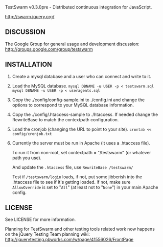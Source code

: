TestSwarm v0.3.0pre - Distributed continuous integration for JavaScript.

http://swarm.jquery.org/

## DISCUSSION

The Google Group for general usage and development discussion:
http://groups.google.com/group/testswarm

## INSTALLATION

1. Create a mysql database and a user who can connect and write to it.

2. Load the MySQL database.
   `mysql DBNAME -u USER -p < testswarm.sql`
   `mysql DBNAME -u USER -p < useragents.sql`

3. Copy the ./config/config-sample.ini to ./config.ini and change the options
   to correspond to your MySQL database information.

4. Copy the ./config/.htaccess-sample to ./htaccess. If needed change the
   RewriteBase to match the contextpath configuration.

5. Load the cronjob (changing the URL to point to your site).
   `crontab << config/cronjob.txt`

6. Currently the server must be run in Apache (it uses a .htaccess file).

   To run it from non-root, set contextpath = "/testswarm" (or whatever path
   you use).

   And update the `.htaccess` file, use `RewriteBase /testswarm/`

   Test if `/testswarm/login` loads, if not, put some jibberish into the .htaccess
   file to see if it's getting loaded. If not, make sure `AllowOverride` is set to
   "`All`" (at least not to "`None`") in your main Apache config.

## LICENSE

See LICENSE for more information.

Planning for TestSwarm and other testing tools related work now happens on the jQuery Testing Team planning wiki: http://jquerytesting.pbworks.com/w/page/41556026/FrontPage
